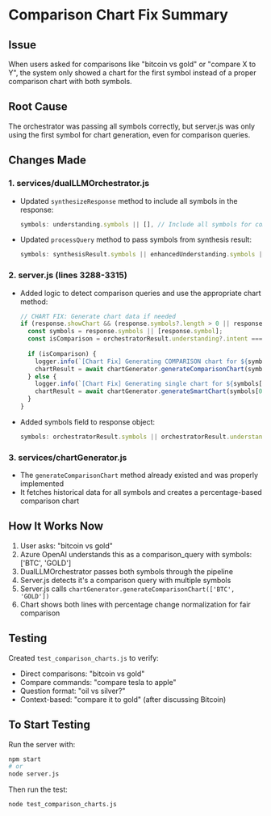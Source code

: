 # Comparison Chart Fix Summary

## Issue
When users asked for comparisons like "bitcoin vs gold" or "compare X to Y", the system only showed a chart for the first symbol instead of a proper comparison chart with both symbols.

## Root Cause
The orchestrator was passing all symbols correctly, but server.js was only using the first symbol for chart generation, even for comparison queries.

## Changes Made

### 1. **services/dualLLMOrchestrator.js**
- Updated `synthesizeResponse` method to include all symbols in the response:
  ```javascript
  symbols: understanding.symbols || [], // Include all symbols for comparison
  ```
- Updated `processQuery` method to pass symbols from synthesis result:
  ```javascript
  symbols: synthesisResult.symbols || enhancedUnderstanding.symbols || [],
  ```

### 2. **server.js** (lines 3288-3315)
- Added logic to detect comparison queries and use the appropriate chart method:
  ```javascript
  // CHART FIX: Generate chart data if needed
  if (response.showChart && (response.symbols?.length > 0 || response.symbol)) {
    const symbols = response.symbols || [response.symbol];
    const isComparison = orchestratorResult.understanding?.intent === 'comparison_query' && symbols.length > 1;
    
    if (isComparison) {
      logger.info(`[Chart Fix] Generating COMPARISON chart for ${symbols.join(' vs ')}`);
      chartResult = await chartGenerator.generateComparisonChart(symbols);
    } else {
      logger.info(`[Chart Fix] Generating single chart for ${symbols[0]}`);
      chartResult = await chartGenerator.generateSmartChart(symbols[0], "trend");
    }
  }
  ```
- Added symbols field to response object:
  ```javascript
  symbols: orchestratorResult.symbols || orchestratorResult.understanding?.symbols || [],
  ```

### 3. **services/chartGenerator.js**
- The `generateComparisonChart` method already existed and was properly implemented
- It fetches historical data for all symbols and creates a percentage-based comparison chart

## How It Works Now

1. User asks: "bitcoin vs gold"
2. Azure OpenAI understands this as a comparison_query with symbols: ['BTC', 'GOLD']
3. DualLLMOrchestrator passes both symbols through the pipeline
4. Server.js detects it's a comparison query with multiple symbols
5. Server.js calls `chartGenerator.generateComparisonChart(['BTC', 'GOLD'])`
6. Chart shows both lines with percentage change normalization for fair comparison

## Testing
Created `test_comparison_charts.js` to verify:
- Direct comparisons: "bitcoin vs gold"
- Compare commands: "compare tesla to apple"
- Question format: "oil vs silver?"
- Context-based: "compare it to gold" (after discussing Bitcoin)

## To Start Testing
Run the server with:
```bash
npm start
# or
node server.js
```

Then run the test:
```bash
node test_comparison_charts.js
```